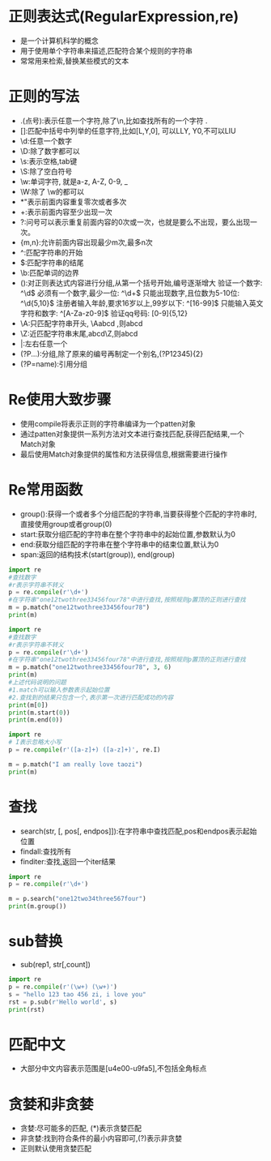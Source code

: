 # 正则表达式(RegularExpression,re)
- 是一个计算机科学的概念
- 用于使用单个字符串来描述,匹配符合某个规则的字符串
- 常常用来检索,替换某些模式的文本

# 正则的写法
- .(点号):表示任意一个字符,除了\n,比如查找所有的一个字符 \.
- []:匹配中括号中列举的任意字符,比如[L,Y,0], 可以LLY, Y0,不可以LIU
- \d:任意一个数字
- \D:除了数字都可以
- \s:表示空格,tab键
- \S:除了空白符号
- \w:单词字符, 就是a-z, A-Z, 0-9, _
- \W:除了  \w的都可以
- *"表示前面内容重复零次或者多次
- +:表示前面内容至少出现一次
- ?:问号可以表示重复前面内容的0次或一次，也就是要么不出现，要么出现一次。
- {m,n}:允许前面内容出现最少m次,最多n次
- ^:匹配字符串的开始
- $:匹配字符串的结尾
- \b:匹配单词的边界
- ():对正则表达式内容进行分组,从第一个括号开始,编号逐渐增大
    验证一个数字: ^\d$
    必须有一个数字,最少一位: ^\d+$
    只能出现数字,且位数为5-10位: ^\d{5,10}$
    注册者输入年龄,要求16岁以上,99岁以下: ^[16-99]$
    只能输入英文字符和数字: ^[A-Za-z0-9]$
    验证qq号码: [0-9]{5,12}
- \A:只匹配字符串开头, \Aabcd ,则abcd
- \Z:近匹配字符串末尾,abcd\Z,则abcd
- |:左右任意一个
- (?P<name>...):分组,除了原来的编号再制定一个别名,(?P<id>12345){2}
- (?P=name):引用分组


# Re使用大致步骤
- 使用compile将表示正则的字符串编译为一个patten对象
- 通过patten对象提供一系列方法对文本进行查找匹配,获得匹配结果,一个Match对象
- 最后使用Match对象提供的属性和方法获得信息,根据需要进行操作

# Re常用函数
- group():获得一个或者多个分组匹配的字符串,当要获得整个匹配的字符串时,直接使用group或者group(0)
- start:获取分组匹配的字符串在整个字符串中的起始位置,参数默认为0
- end:获取分组匹配的字符串在整个字符串中的结束位置,默认为0
- span:返回的结构技术(start(group)), end(group)

```python
import re
#查找数字
#r表示字符串不转义
p = re.compile(r'\d+')
#在字符串"one12twothree33456four78"中进行查找,按照规则p置顶的正则进行查找
m = p.match("one12twothree33456four78")
print(m)

```
```python
import re
#查找数字
#r表示字符串不转义
p = re.compile(r'\d+')
#在字符串"one12twothree33456four78"中进行查找,按照规则p置顶的正则进行查找
m = p.match("one12twothree33456four78", 3, 6)
print(m)
#上述代码说明的问题
#1.match可以输入参数表示起始位置
#2.查找到的结果只包含一个,表示第一次进行匹配成功的内容
print(m[0])
print(m.start(0))
print(m.end(0))
```
```python
import re
# I表示忽略大小写
p = re.compile(r'([a-z]+) ([a-z]+)', re.I)

m = p.match("I am really love taozi")
print(m)
```

# 查找
- search(str, [, pos[, endpos]]):在字符串中查找匹配,pos和endpos表示起始位置
- findall:查找所有
- finditer:查找,返回一个iter结果

```python
import re
p = re.compile(r'\d+')

m = p.search("one12two34three567four")
print(m.group())

```

# sub替换
- sub(rep1, str[,count])
```python
import re
p = re.compile(r'(\w+) (\w+)')
s = "hello 123 tao 456 zi, i love you" 
rst = p.sub(r'Hello world', s)
print(rst)

```

# 匹配中文
- 大部分中文内容表示范围是[u4e00-u9fa5],不包括全角标点

# 贪婪和非贪婪
- 贪婪:尽可能多的匹配, (*)表示贪婪匹配
- 非贪婪:找到符合条件的最小内容即可,(?)表示非贪婪
- 正则默认使用贪婪匹配
